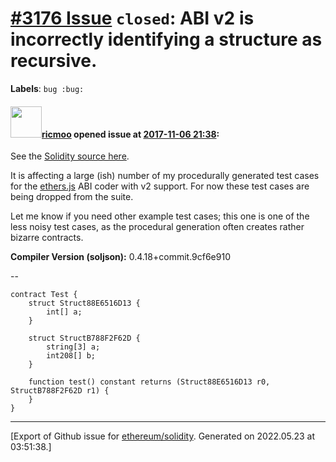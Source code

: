 # [\#3176 Issue](https://github.com/ethereum/solidity/issues/3176) `closed`: ABI v2 is incorrectly identifying a structure as recursive.
**Labels**: `bug :bug:`


#### <img src="https://avatars.githubusercontent.com/u/975687?v=4" width="50">[ricmoo](https://github.com/ricmoo) opened issue at [2017-11-06 21:38](https://github.com/ethereum/solidity/issues/3176):

See the [Solidity source here](https://gist.github.com/ricmoo/f62c6c197f2587857055217c6e02eb3d).

It is affecting a large (ish) number of my procedurally generated test cases for the [ethers.js](https://github.com/ethers-io/ethers.js) ABI coder with v2 support. For now these test cases are being dropped from the suite.

Let me know if you need other example test cases; this one is one of the less noisy test cases, as the procedural generation often creates rather bizarre contracts.

**Compiler Version (soljson):** 0.4.18+commit.9cf6e910

-- 

```
contract Test {
    struct Struct88E6516D13 {
        int[] a;
    }

    struct StructB788F2F62D {
        string[3] a;
        int208[] b;
    }

    function test() constant returns (Struct88E6516D13 r0, StructB788F2F62D r1) {
    }
}
```




-------------------------------------------------------------------------------



[Export of Github issue for [ethereum/solidity](https://github.com/ethereum/solidity). Generated on 2022.05.23 at 03:51:38.]
